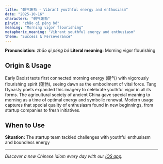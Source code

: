 ```yaml
---
title: "朝气蓬勃 - Vibrant youthful energy and enthusiasm"
date: "2025-10-16"
characters: "朝气蓬勃"
pinyin: "zhāo qì péng bó"
meaning: "Morning vigor flourishing"
metaphoric_meaning: "Vibrant youthful energy and enthusiasm"
theme: "Success & Perseverance"
---
```


**Pronunciation:** *zhāo qì péng bó*
**Literal meaning:** Morning vigor flourishing

## Origin & Usage

Early Daoist texts first connected morning energy (朝气) with vigorously flourishing spirit (蓬勃), seeing dawn as the embodiment of vital force. Tang Dynasty poets expanded this imagery to celebrate youthful vigor in all its forms. The agricultural society of ancient China gave special meaning to morning as a time of optimal energy and symbolic renewal. Modern usage captures that special quality of enthusiasm found in new beginnings, from startup companies to fresh initiatives.

## When to Use

**Situation:** The startup team tackled challenges with youthful enthusiasm and boundless energy

---

*Discover a new Chinese idiom every day with our [iOS app](https://apps.apple.com/us/app/daily-chinese-idioms/id6740611324).*
